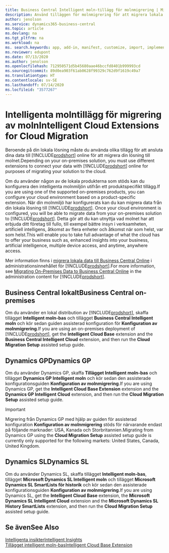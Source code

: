 ```yaml
---
title: Business Central Intelligent moln-tillägg för molnmigrering | Microsoft Docs
description: Använd tilläggen för molnmigrering för att migrera lokala data till Business Central online. Dessa tillägg flyttar dina lokala data till molnet så att du kan använda Business Central online med befintliga data.
author: jenolson
ms.service: dynamics365-business-central
ms.topic: article
ms.devlang: na
ms.tgt_pltfrm: na
ms.workload: na
ms. search.keywords: app, add-in, manifest, customize, import, implement
ms.reviewer: edupont
ms.date: 07/13/2020
ms.author: jenolson
ms.openlocfilehash: 712950571d5b45680aae46bccfd8401b999993cd
ms.sourcegitcommit: 89d0ea903f61ab0628f99329c762d9f1619c49a7
ms.translationtype: HT
ms.contentlocale: sv-SE
ms.lasthandoff: 07/14/2020
ms.locfileid: "3577267"
---
```

# <a name="intelligent-cloud-extensions-for-cloud-migration"></a><span data-ttu-id="2c62c-104">Intelligenta molntillägg för migrering av moln</span><span class="sxs-lookup"><span data-stu-id="2c62c-104">Intelligent Cloud Extensions for Cloud Migration</span></span>

<span data-ttu-id="2c62c-105">Beroende på din lokala lösning måste du använda olika tillägg för att ansluta dina data till [!INCLUDE[prodshort](includes/prodshort.md)] online för att migrera din lösning till molnet.</span><span class="sxs-lookup"><span data-stu-id="2c62c-105">Depending on your on-premises solution, you must use different extensions to connect your data with [!INCLUDE[prodshort](includes/prodshort.md)] online for purposes of migrating your solution to the cloud.</span></span>  

<span data-ttu-id="2c62c-106">Om du använder någon av de lokala produkterna som stöds kan du konfigurera den intelligenta molnmiljön utifrån ett produktspecifikt tillägg.</span><span class="sxs-lookup"><span data-stu-id="2c62c-106">If you are using one of the supported on-premises products, you can configure your cloud environment based on a product-specific extension.</span></span><span data-ttu-id="2c62c-107"> När din molnmiljö har konfigurerats kan du kan migrera data från din lokala lösning till [!INCLUDE[prodshort](includes/prodshort.md)].</span><span class="sxs-lookup"><span data-stu-id="2c62c-107"> Once your cloud environment is configured, you will be able to migrate data from your on-premises solution to [!INCLUDE[prodshort](includes/prodshort.md)].</span></span> <span data-ttu-id="2c62c-108">Detta gör att du kan utnyttja vad molnet har att erbjuda ditt företag till fullo, till exempel bättre insyn i verksamheten, artificiell intelligens, åtkomst av flera enheter och åtkomst när som helst, var som helst.</span><span class="sxs-lookup"><span data-stu-id="2c62c-108">This will enable you to take full advantage of what the cloud has to offer your business such as, enhanced insights into your business, artificial intelligence, multiple device access, and anytime, anywhere access.</span></span>  

<span data-ttu-id="2c62c-109">Mer information finns i [migrera lokala data till Business Central Online](/dynamics365/business-central/dev-itpro/administration/migrate-data) i administrationsinnehållet för [!INCLUDE[prodshort](includes/prodshort.md)].</span><span class="sxs-lookup"><span data-stu-id="2c62c-109">For more information, see [Migrating On-Premises Data to Business Central Online](/dynamics365/business-central/dev-itpro/administration/migrate-data) in the administration content for [!INCLUDE[prodshort](includes/prodshort.md)].</span></span>  

## <a name="business-central-on-premises"></a><span data-ttu-id="2c62c-110">Business Central lokalt</span><span class="sxs-lookup"><span data-stu-id="2c62c-110">Business Central on-premises</span></span>

<span data-ttu-id="2c62c-111">Om du använder en lokal distribution av [!INCLUDE[prodshort](includes/prodshort.md)], skaffa tillägget **Intelligent moln-bas** och tillägget **Business Central Intelligent moln** och kör sedan guiden assisterad konfiguration för **Konfiguration av molnmigrering**.</span><span class="sxs-lookup"><span data-stu-id="2c62c-111">If you are using an on-premises deployment of [!INCLUDE[prodshort](includes/prodshort.md)], get the **Intelligent Cloud Base** extension and the **Business Central Intelligent Cloud** extension, and then run the **Cloud Migration Setup** assisted setup guide.</span></span>  

## <a name="dynamics-gp"></a><span data-ttu-id="2c62c-112">Dynamics GP</span><span class="sxs-lookup"><span data-stu-id="2c62c-112">Dynamics GP</span></span>

<span data-ttu-id="2c62c-113">Om du använder Dynamics GP, skaffa **Tillägget Intelligent moln-bas** och tillägget **Dynamics GP Intelligent moln** och kör sedan den assisterade konfigurationsguiden **Konfiguration av molnmigrering**.</span><span class="sxs-lookup"><span data-stu-id="2c62c-113">If you are using Dynamics GP,  get the **Intelligent Cloud Base Extension** extension and the **Dynamics GP Intelligent Cloud** extension, and then run the **Cloud Migration Setup** assisted setup guide.</span></span>  

> [!IMPORTANT]
> <span data-ttu-id="2c62c-114">Migrering från Dynamics GP med hjälp av guiden för assisterad konfiguration **Konfiguration av molnmigrering** stöds för närvarande endast på följande marknader: USA, Kanada och Storbritannien.</span><span class="sxs-lookup"><span data-stu-id="2c62c-114">Migrating from Dynamics GP using the **Cloud Migration Setup** assisted setup guide is currently only supported for the following markets: United States, Canada, United Kingdom.</span></span>

## <a name="dynamics-sl"></a><span data-ttu-id="2c62c-115">Dynamics SL</span><span class="sxs-lookup"><span data-stu-id="2c62c-115">Dynamics SL</span></span>

<span data-ttu-id="2c62c-116">Om du använder Dynamics SL, skaffa tillägget **Intelligent moln-bas**, tillägget **Microsoft Dynamics SL Intelligent moln** och tillägget **Microsoft Dynamics SL SmartLists för historik** och kör sedan den assisterade konfigurationsguiden **Konfiguration av molnmigrering**.</span><span class="sxs-lookup"><span data-stu-id="2c62c-116">If you are using Dynamics SL, get the **Intelligent Cloud Base** extension, the **Microsoft Dynamics SL Intelligent Cloud** extension and the **Microsoft Dynamics SL History SmartLists** extension, and then run the **Cloud Migration Setup** assisted setup guide.</span></span>  

## <a name="see-also"></a><span data-ttu-id="2c62c-117">Se även</span><span class="sxs-lookup"><span data-stu-id="2c62c-117">See Also</span></span>

[<span data-ttu-id="2c62c-118">Intelligenta insikter</span><span class="sxs-lookup"><span data-stu-id="2c62c-118">Intelligent Insights</span></span>](about-intelligent-cloud.md)  
[<span data-ttu-id="2c62c-119">Tillägget intelligent moln-bas</span><span class="sxs-lookup"><span data-stu-id="2c62c-119">Intelligent Cloud Base Extension</span></span>](ui-extensions-intelligent-cloud.md)  
